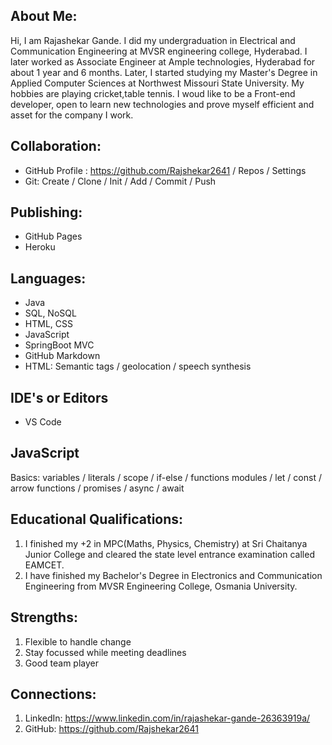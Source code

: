 ## About Me:

Hi, I am Rajashekar Gande. I did my undergraduation in Electrical and Communication Engineering at MVSR engineering college, Hyderabad. I later worked as Associate Engineer at Ample technologies, Hyderabad for about 1 year and 6 months. Later, I started studying my Master's Degree in Applied Computer Sciences at Northwest Missouri State University. My hobbies are playing cricket,table tennis. I woud like to be a Front-end developer, open to learn new technologies and prove myself efficient and asset for the company I work.

## Collaboration:
- GitHub Profile : https://github.com/Rajshekar2641 / Repos / Settings
- Git: Create / Clone / Init / Add / Commit / Push 

## Publishing:
- GitHub Pages 
- Heroku

## Languages:
- Java
- SQL, NoSQL
- HTML, CSS
- JavaScript
- SpringBoot MVC
- GitHub Markdown
- HTML: Semantic tags / geolocation / speech synthesis

## IDE's or Editors
- VS Code

## JavaScript 
Basics: variables / literals / scope / if-else / functions
modules / let / const / arrow functions / promises / async / await

## Educational Qualifications:
1. I finished my +2 in MPC(Maths, Physics, Chemistry) at Sri Chaitanya Junior College and cleared the state level entrance examination called EAMCET.
1. I have finished my Bachelor's Degree in Electronics and Communication Engineering from MVSR Engineering College, Osmania University.


## Strengths:
1. Flexible to handle change
1. Stay focussed while meeting deadlines
1. Good team player

## Connections:
1. LinkedIn: https://www.linkedin.com/in/rajashekar-gande-26363919a/
1. GitHub: https://github.com/Rajshekar2641
